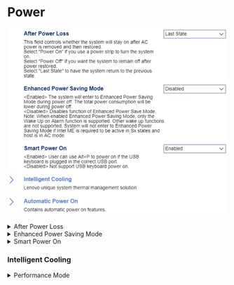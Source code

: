 # Power #

![](./img/thinkcenter_power.png)

<details><summary>After Power Loss</summary>

Whether the system will stay on after AC power is removed and then restored.

?> Select `Power on` if you use a power strip to turn the system on.

Options:

1. **Last State** - return to the previous state. Default.
2.  Power Off - remain off.
3.  Power On - turn on.

<!-- TODO: add WMI
| WMI Setting name | Values | SVP Req'd | AMD/Intel |
|:---|:---|:---|:---|
| AfterPowerLoss | setting_values | yes_no | amd_intel |
-->

</details>

<details><summary>Enhanced Power Saving Mode</summary>

When enabled,  total power consumption is lower during power off.

?> In Enhanced Power Saving Mode, only the `Wake up on Alarm` function is supported. Other wake-up functions are not. System will not enter `Enhanced Power Saving Mode` if Intel ME is required to be active in Sx states, and host is in AC mode.

Options:

1. **Disabled** - Default.
2.  Enabled.

<!-- 
| WMI Setting name | Values | SVP Req'd | AMD/Intel |
|:---|:---|:---|:---|
| EnhancedPowerSavingMode | setting_values | yes_no | amd_intel |
-->

</details>

<details><summary>Smart Power On</summary>

When enabled, the user can use `Alt+P` to power on if a USB keyboard is plugged in the correct USB port.

Options:

1.  **Enabled** - enables Smart Power On. Default.
2.  Disabled - disables Smart Power On.

<!-- TODO: add WMI
| WMI Setting name | Values | SVP Req'd | AMD/Intel |
|:---|:---|:---|:---|
| SmartPowerOn | setting_values | yes_no | amd_intel |
-->
</details>

### Intelligent Cooling  ###

<details><summary>Performance Mode</summary>

Options:

1. **Best Performance** - Best system performance with normal acoustic level. Default.
2. Best Experience - TheBalanced noise and better performance.
3. Full Speed - All fans at full speed.

<!-- TODO: add WMI
| WMI Setting name | Values | SVP Req'd | AMD/Intel |
|:---|:---|:---|:---|
| IntelligentCoolingPerformanceMode | setting_values | yes_no | amd_intel |
-->
</details>